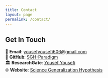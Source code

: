 ```yaml
---
title: Contact
layout: page
permalink: /contact/
---
```


## Get In Touch

📧 **Email**: [yousefyousefi606@gmail.com](mailto:yousefyousefi606@gmail.com)  
🔗 **GitHub**: [SGH-Paradigm](https://github.com/SGH-Paradigm)  
🏛️ **ResearchGate**: [Yousef Yousefi](https://www.researchgate.net/profile/Yousef-Yousefi-7)  
🌐 **Website**: [Science Generalization Hypothesis](https://sgh-paradigm.github.io/science-generalization-hypothesis/)

